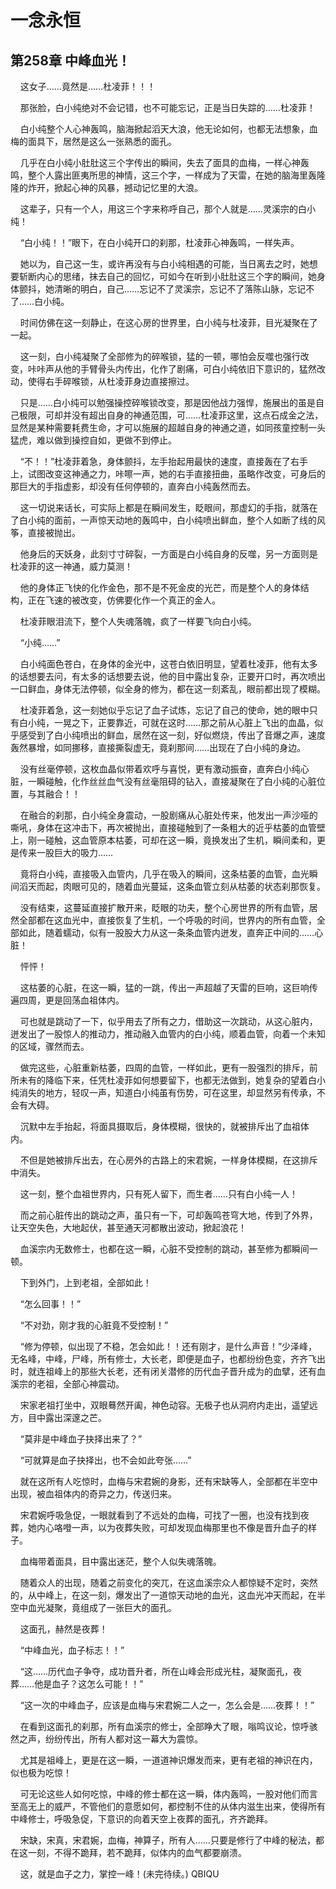 # 一念永恒 
 ## 第258章 中峰血光！
     这女子……竟然是……杜凌菲！！！

    那张脸，白小纯绝对不会记错，也不可能忘记，正是当日失踪的……杜凌菲！

    白小纯整个人心神轰鸣，脑海掀起滔天大浪，他无论如何，也都无法想象，血梅的面具下，居然是这么一张熟悉的面孔。

    几乎在白小纯小肚肚这三个字传出的瞬间，失去了面具的血梅，一样心神轰鸣，整个人露出匪夷所思的神情，这三个字，一样成为了天雷，在她的脑海里轰隆隆的炸开，掀起心神的风暴，撼动记忆里的大浪。

    这辈子，只有一个人，用这三个字来称呼自己，那个人就是……灵溪宗的白小纯！

    “白小纯！！”眼下，在白小纯开口的刹那，杜凌菲心神轰鸣，一样失声。

    她以为，自己这一生，或许再没有与白小纯相遇的可能，当日离去之时，她想要斩断内心的思绪，抹去自己的回忆，可如今在听到小肚肚这三个字的瞬间，她身体颤抖，她清晰的明白，自己……忘记不了灵溪宗，忘记不了落陈山脉，忘记不了……白小纯。

    时间仿佛在这一刻静止，在这心房的世界里，白小纯与杜凌菲，目光凝聚在了一起。

    这一刻，白小纯凝聚了全部修为的碎喉锁，猛的一顿，哪怕会反噬也强行改变，咔咔声从他的手臂骨头内传出，化作了剧痛，可白小纯依旧下意识的，猛然改动，使得右手碎喉锁，从杜凌菲身边直接擦过。

    只是……白小纯可以勉强操控碎喉锁改变，那是因他战力强悍，施展出的虽是自己极限，可却并没有超出自身的神通范围，可……杜凌菲这里，这点石成金之法，显然是某种需要耗费生命，才可以施展的超越自身的神通之道，如同孩童控制一头猛虎，难以做到操控自如，更做不到停止。

    “不！！”杜凌菲着急，身体颤抖，左手抬起用最快的速度，直接轰在了右手上，试图改变这神通之力，咔嚓一声，她的右手直接扭曲，虽略作改变，可身后的那巨大的手指虚影，却没有任何停顿的，直奔白小纯轰然而去。

    这一切说来话长，可实际上都是在瞬间发生，眨眼间，那虚幻的手指，就落在了白小纯的面前，一声惊天动地的轰鸣中，白小纯喷出鲜血，整个人如断了线的风筝，直接被抛出。

    他身后的天妖身，此刻寸寸碎裂，一方面是白小纯自身的反噬，另一方面则是杜凌菲的这一神通，威力莫测！

    他的身体正飞快的化作金色，那不是不死金皮的光芒，而是整个人的身体结构，正在飞速的被改变，仿佛要化作一个真正的金人。

    杜凌菲眼泪流下，整个人失魂落魄，疯了一样要飞向白小纯。

    “小纯……”

    白小纯面色苍白，在身体的金光中，这苍白依旧明显，望着杜凌菲，他有太多的话想要去问，有太多的话想要去说，他的目中露出复杂，正要开口时，再次喷出一口鲜血，身体无法停顿，似全身的修为，都在这一刻紊乱，眼前都出现了模糊。

    杜凌菲着急，这一刻她似乎忘记了血子试炼，忘记了自己的使命，她的眼中只有白小纯，一晃之下，正要靠近，可就在这时……那之前从心脏上飞出的血晶，似乎感受到了白小纯喷出的鲜血，居然在这一刻，好似燃烧，传出了音爆之声，速度轰然暴增，如同挪移，直接撕裂虚无，竟刹那间……出现在了白小纯的身边。

    没有丝毫停顿，这枚血晶似带着欢呼与喜悦，更有激动振奋，直奔白小纯心脏，一瞬碰触，化作丝丝血气没有丝毫阻碍的钻入，直接凝聚在了白小纯的心脏位置，与其融合！！

    在融合的刹那，白小纯全身震动，一股剧痛从心脏处传来，他发出一声沙哑的嘶吼，身体在这冲击下，再次被抛出，直接碰触到了一条粗大的近乎枯萎的血管壁上，刚一碰触，这血管原本枯萎，可却在这一瞬，竟换发出了生机，瞬间柔和，更是传来一股巨大的吸力……

    竟将白小纯，直接吸入血管内，几乎在吸入的瞬间，这条枯萎的血管，血光瞬间滔天而起，肉眼可见的，随着血光蔓延，这条血管立刻从枯萎的状态刹那恢复。

    没有结束，这蔓延直接扩散开来，眨眼的功夫，整个心房世界的所有血管，居然全部都在这血光中，直接恢复了生机，一个呼吸的时间，世界内的所有血管，全部如此，随着蠕动，似有一股股大力从这一条条血管内迸发，直奔正中间的……心脏！

    怦怦！

    这枯萎的心脏，在这一瞬，猛的一跳，传出一声超越了天雷的巨响，这巨响传遍四周，更是回荡血祖体内。

    可也就是跳动了一下，似乎用去了所有之力，借助这一次跳动，从这心脏内，迸发出了一股惊人的推动力，推动融入血管内的白小纯，顺着血管，向着一个未知的区域，骤然而去。

    做完这些，心脏重新枯萎，四周的血管，一样如此，更有一股强烈的排斥，前所未有的降临下来，任凭杜凌菲如何想要留下，也都无法做到，她复杂的望着白小纯消失的地方，轻叹一声，知道白小纯虽有伤势，可在这里，却显然另有传承，不会有大碍。

    沉默中左手抬起，将面具摄取后，身体模糊，很快的，就被排斥出了血祖体内。

    不但是她被排斥出去，在心房外的古路上的宋君婉，一样身体模糊，在这排斥中消失。

    这一刻，整个血祖世界内，只有死人留下，而生者……只有白小纯一人！

    而之前心脏传出的跳动之声，虽只有一下，可却轰鸣苍穹大地，传到了外界，让天空失色，大地起伏，甚至通天河都散出波动，掀起浪花！

    血溪宗内无数修士，也都在这一瞬，心脏不受控制的跳动，甚至修为都瞬间一顿。

    下到外门，上到老祖，全部如此！

    “怎么回事！！”

    “不对劲，刚才我的心脏竟不受控制！”

    “修为停顿，似出现了不稳，怎会如此！！还有刚才，是什么声音！”少泽峰，无名峰，中峰，尸峰，所有修士，大长老，即便是血子，也都纷纷色变，齐齐飞出时，就连祖峰上的那些大长老，还有闭关潜修的历代血子晋升成为的血擘，还有血溪宗的老祖，全部心神震动。

    宋家老祖打坐中，双眼蓦然开阖，神色动容。无极子也从洞府内走出，遥望远方，目中露出深邃之芒。

    “莫非是中峰血子抉择出来了？”

    “可就算是血子抉择出，也不会如此夸张……”

    就在这所有人吃惊时，血梅与宋君婉的身影，还有宋缺等人，全部都在半空中出现，被血祖体内的奇异之力，传送归来。

    宋君婉呼吸急促，一眼就看到了不远处的血梅，可找了一圈，也没有找到夜葬，她内心咯噔一声，以为夜葬失败，可却发现血梅那里也不像是晋升血子的样子。

    血梅带着面具，目中露出迷茫，整个人似失魂落魄。

    随着众人的出现，随着之前变化的突兀，在这血溪宗众人都惊疑不定时，突然的，从中峰上，在这一刻，爆发出了一道惊天动地的血光，这血光冲天而起，在半空中血光凝聚，竟组成了一张巨大的面孔。

    这面孔，赫然是夜葬！

    “中峰血光，血子标志！！”

    “这……历代血子争夺，成功晋升者，所在山峰会形成光柱，凝聚面孔，夜葬……他是血子？这怎么可能！！”

    “这一次的中峰血子，应该是血梅与宋君婉二人之一，怎么会是……夜葬！！”

    在看到这面孔的刹那，所有血溪宗的修士，全部睁大了眼，嗡鸣议论，惊呼骇然之声，纷纷传出，所有人都对这一幕大为震惊。

    尤其是祖峰上，更是在这一瞬，一道道神识爆发而来，更有老祖的神识在内，似也极为吃惊！

    可无论这些人如何吃惊，中峰的修士都在这一瞬，体内轰鸣，一股对他们而言至高无上的威严，不管他们的意愿如何，都控制不住的从体内滋生出来，使得所有中峰修士，呼吸急促，下意识的向着天空上夜葬的面孔，齐齐跪拜。

    宋缺，宋真，宋君婉，血梅，神算子，所有人……只要是修行了中峰的秘法，都在这一刻，不得不跪拜，若不跪拜，似体内的血气都要崩溃。

    这，就是血子之力，掌控一峰！(未完待续。) 
QBIQU